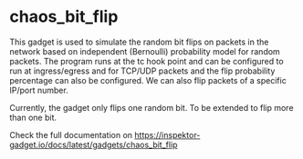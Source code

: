 # chaos_bit_flip

This gadget is used to simulate the random bit flips on packets in the network based on independent (Bernoulli) probability model for random packets. The program runs at the tc hook point and can be configured to run at ingress/egress and for TCP/UDP packets and the flip probability percentage can also be configured. We can also flip packets of a specific IP/port number.

Currently, the gadget only flips one random bit. To be extended to flip more than one bit.

Check the full documentation on https://inspektor-gadget.io/docs/latest/gadgets/chaos_bit_flip